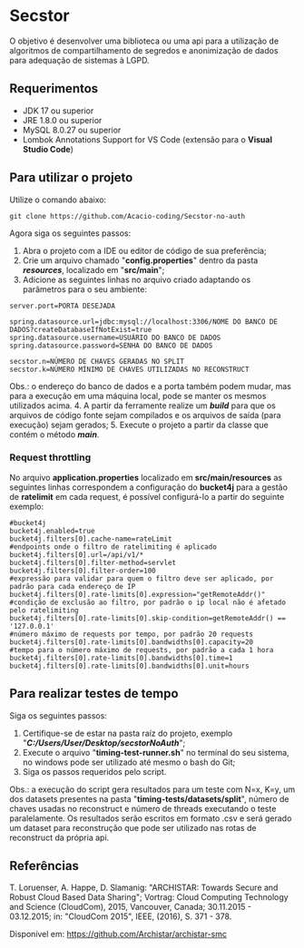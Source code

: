 # Secstor

O objetivo é desenvolver uma biblioteca ou uma api para a utilização de algoritmos de compartilhamento de segredos e anonimização de dados para adequação de sistemas à LGPD.

## Requerimentos

- JDK 17 ou superior
- JRE 1.8.0 ou superior
- MySQL 8.0.27 ou superior
- Lombok Annotations Support for VS Code (extensão para o <b>Visual Studio Code</b>)

## Para utilizar o projeto

Utilize o comando abaixo:

```
git clone https://github.com/Acacio-coding/Secstor-no-auth
```

Agora siga os seguintes passos:

1. Abra o projeto com a IDE ou editor de código de sua preferência;
2. Crie um arquivo chamado "<b>config.properties</b>" dentro da pasta <i><b>resources</b></i>, localizado em "<b>src/main</b>";
3. Adicione as seguintes linhas no arquivo criado adaptando os parâmetros para o seu ambiente:
```properties
server.port=PORTA DESEJADA

spring.datasource.url=jdbc:mysql://localhost:3306/NOME DO BANCO DE DADOS?createDatabaseIfNotExist=true
spring.datasource.username=USUÁRIO DO BANCO DE DADOS
spring.datasource.password=SENHA DO BANCO DE DADOS

secstor.n=NÚMERO DE CHAVES GERADAS NO SPLIT
secstor.k=NÚMERO MÍNIMO DE CHAVES UTILIZADAS NO RECONSTRUCT
```
Obs.: o endereço do banco de dados e a porta também podem mudar, mas para a execução em uma máquina local, pode se manter os mesmos utilizados acima.
4. A partir da ferramente realize um <i><b>build</b></i> para que os arquivos de código fonte sejam compilados e os arquivos de saída (para execução) sejam gerados;
5. Execute o projeto a partir da classe que contém o método <i><b>main</b></i>.

### Request throttling

No arquivo **application.properties** localizado em **src/main/resources** as seguintes linhas correspondem a configuração do **bucket4j**
para a gestão de **ratelimit** em cada request, é possível configurá-lo a partir do seguinte exemplo:

```properties
#bucket4j
bucket4j.enabled=true
bucket4j.filters[0].cache-name=rateLimit
#endpoints onde o filtro de ratelimiting é aplicado
bucket4j.filters[0].url=/api/v1/*
bucket4j.filters[0].filter-method=servlet
bucket4j.filters[0].filter-order=100
#expressão para validar para quem o filtro deve ser aplicado, por padrão para cada endereço de IP
bucket4j.filters[0].rate-limits[0].expression="getRemoteAddr()"
#condição de exclusão ao filtro, por padrão o ip local não é afetado pelo ratelimiting
bucket4j.filters[0].rate-limits[0].skip-condition=getRemoteAddr() == '127.0.0.1'
#número máximo de requests por tempo, por padrão 20 requests
bucket4j.filters[0].rate-limits[0].bandwidths[0].capacity=20
#tempo para o número máximo de requests, por padrão a cada 1 hora
bucket4j.filters[0].rate-limits[0].bandwidths[0].time=1
bucket4j.filters[0].rate-limits[0].bandwidths[0].unit=hours
```

## Para realizar testes de tempo

Siga os seguintes passos:

1. Certifique-se de estar na pasta raíz do projeto, exemplo "<i><b>C:/Users/User/Desktop/secstorNoAuth</b></i>";
2. Execute o arquivo "<b>timing-test-runner.sh</b>" no terminal do seu sistema, no windows pode ser utilizado até mesmo o bash do Git;
3. Siga os passos requeridos pelo script.

Obs.: a execução do script gera resultados para um teste com N=x, K=y, um dos datasets presentes na pasta "<b>timing-tests/datasets/split</b>", número de chaves usadas no reconstruct e número de threads executando o teste paralelamente.
Os resultados serão escritos em formato .csv e será gerado um dataset para reconstrução que pode ser utilizado nas rotas de reconstruct da própria api.


## Referências
T. Loruenser, A. Happe, D. Slamanig: "ARCHISTAR: Towards Secure and Robust Cloud Based Data Sharing"; Vortrag: Cloud Computing Technology and Science (CloudCom), 2015, Vancouver, Canada; 30.11.2015 - 03.12.2015; in: "CloudCom 2015", IEEE, (2016), S. 371 - 378.

Disponível em: <https://github.com/Archistar/archistar-smc>
